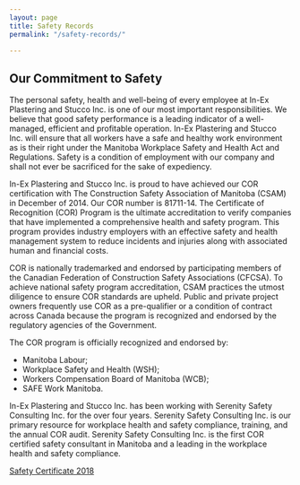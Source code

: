 ```yaml
---
layout: page
title: Safety Records
permalink: "/safety-records/"

---
```

## Our Commitment to Safety

The personal safety, health and well-being of every employee at In-Ex Plastering and Stucco Inc. is one of our most important responsibilities. We believe that good safety performance is a leading indicator of a well-managed, efficient and profitable operation. In-Ex Plastering and Stucco Inc. will ensure that all workers have a safe and healthy work environment as is their right under the Manitoba Workplace Safety and Health Act and Regulations. Safety is a condition of employment with our company and shall not ever be sacrificed for the sake of expediency.

In-Ex Plastering and Stucco Inc. is proud to have achieved our COR certification with The Construction Safety Association of Manitoba (CSAM) in December of 2014. Our COR number is 81711-14. The Certificate of Recognition (COR) Program is the ultimate accreditation to verify companies that have implemented a comprehensive health and safety program. This program provides industry employers with an effective safety and health management system to reduce incidents and injuries along with associated human and financial costs.

COR is nationally trademarked and endorsed by participating members of the Canadian Federation of Construction Safety Associations (CFCSA). To achieve national safety program accreditation, CSAM practices the utmost diligence to ensure COR standards are upheld. Public and private project owners frequently use COR as a pre-qualifier or a condition of contract across Canada because the program is recognized and endorsed by the regulatory agencies of the Government.

The COR program is officially recognized and endorsed by:

* Manitoba Labour;
* Workplace Safety and Health (WSH);
* Workers Compensation Board of Manitoba (WCB);
* SAFE Work Manitoba.

In-Ex Plastering and Stucco Inc. has been working with Serenity Safety Consulting Inc. for the over four years. Serenity Safety Consulting Inc. is our primary resource for workplace health and safety compliance, training, and the annual COR audit. Serenity Safety Consulting Inc. is the first COR certified safety consultant in Manitoba and a leading in the workplace health and safety compliance.

[Safety Certificate 2018](/assets/files/LoGS_Certificate_2018.pdf "Safety Certificate 2018")